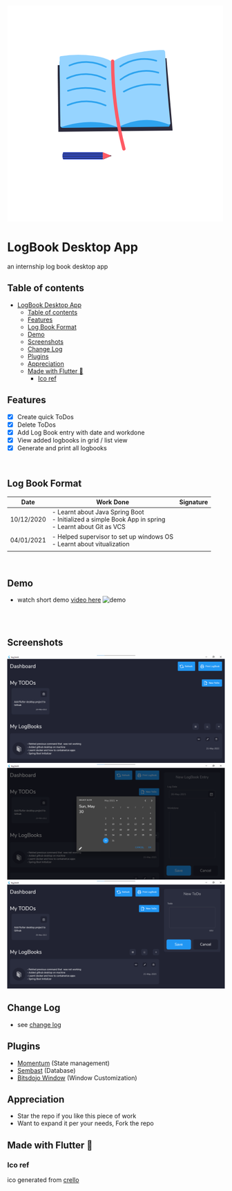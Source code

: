 ![logo](assets/images/app_icon.png)
# LogBook Desktop App

an internship log book desktop app

## Table of contents
- [LogBook Desktop App](#logbook-desktop-app)
  - [Table of contents](#table-of-contents)
  - [Features](#features)
  - [Log Book Format](#log-book-format)
  - [Demo](#demo)
  - [Screenshots](#screenshots)
  - [Change Log](#change-log)
  - [Plugins](#plugins)
  - [Appreciation](#appreciation)
  - [Made with Flutter 💙](#made-with-flutter-)
    - [Ico ref](#ico-ref)

## Features
- [x] Create quick ToDos
- [x] Delete ToDos
- [x] Add Log Book entry with date and workdone
- [x] View added logbooks in grid / list view
- [x] Generate and print all logbooks

<br>

## Log Book Format
| Date       	| Work Done                                                                                                  	| Signature 	|
|------------	|-----------------------------------------------------------------------------------------------------------	|-----------	|
| 10/12/2020 	| - Learnt about Java Spring Boot<br>- Initialized a simple Book App in spring<br>- Learnt about Git as VCS 	|           	|
| 04/01/2021 	| - Helped supervisor to set up windows OS<br>- Learnt about vitualization                                  	|           	|
|            	|                                                                                                           	|           	|

<br>

## Demo
- watch short demo [video here](assets/screenshots/demo.mp4)
![demo](assets/screenshots/demo.gif)

<br>
<br>

## Screenshots
![home](assets/screenshots/home.png)
![new](assets/screenshots/new-entry.png)
![todo](assets/screenshots/new-todo.png)

## Change Log
- see [change log](CHANGELOG.md)

## Plugins
- [Momentum](https://github.com/xamantra/momentum) (State management)
- [Sembast](https://github.com/tekartik/sembast.dart) (Database)
- [Bitsdojo Window](https://pub.dev/packages/bitsdojo_window) (Window Customization)

## Appreciation
- Star the repo if you like this piece of work
- Want to expand it per your needs, Fork the repo

## Made with Flutter 💙

### Ico ref
ico generated from [crello](https://crello.com/home/)
